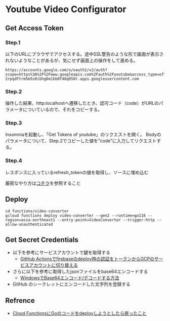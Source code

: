 # Youtube Video Configurator

## Get Access Token

### Step.1
以下のURLにブラウザでアクセスする。途中SSL警告のような形で画面が表示されないようなことがあるが、気にせず画面上の操作をして進める。
```
https://accounts.google.com/o/oauth2/v2/auth?scope=https%3A%2F%2Fwww.googleapis.com%2Fauth%2Fyoutube&access_type=offline&include_granted_scopes=true&state=statestate&redirect_uri=http%3A%2F%2Flocalhost&response_type=code&client_id=589350762095-2rpqdftrm5m5s0ibhg6m1kb0f46q058r.apps.googleusercontent.com
```

### Step.2
操作した結果、http:localhostへ遷移したとき、認可コード（code）がURLのパラメータについているので、それをコピーする。

### Step.3
Insomniaを起動し、「Get Tokens of youtube」のリクエストを開く。
Bodyのパラメータについて、Step.2でコピーした値を”code”に入力してリクエストする。

### Step.4
レスポンスに入っているrefresh_tokenの値を取得し、ソースに埋め込む

厳密なやり方は[コチラ](https://developers.google.com/youtube/v3/guides/auth/server-side-web-apps?hl=ja)を参照すること

## Deploy

```
cd functions/video-converter
gcloud functions deploy video-converter --gen2 --runtime=go116 --region=asia-northeast1 --entry-point=VideoConverter --trigger-http --allow-unauthenticated
```

## Get Secret Credentials

- 以下を参考にサービスアカウントで鍵を取得する
  - [GitHub Actionsでfirebaseのdeploy時の認証をトークンからGCPのサービスアカウントに切り替える](https://qiita.com/ojaru/items/7250bbfddd5b072596b5)
- さらに以下を参考に取得したjsonファイルをbase64エンコードする
  - [WindowsでBase64エンコード/デコードする方法](https://qiita.com/halpas/items/2296cf611a6370f640a3)
- GitHub のシークレットにエンコードした文字列を登録する

## Refrence
- [Cloud FunctionsにGoのコードをdeployしようとしたら嵌ったこと](https://qiita.com/donko_/items/fb426f398fef8fbabdf3)